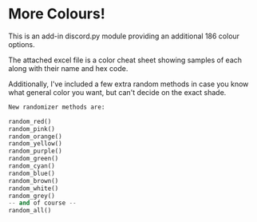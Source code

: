 # More Colours!

This is an add-in discord.py module providing an additional 186 colour options.

The attached excel file is a color cheat sheet showing samples of each along with their name and hex code.

Additionally, I've included a few extra random methods in case you know what general color you want, but can't decide on the exact shade.

```python
New randomizer methods are:

random_red()
random_pink()
random_orange()
random_yellow()
random_purple()
random_green()
random_cyan()
random_blue()
random_brown()
random_white()
random_grey()
-- and of course --
random_all()
```

